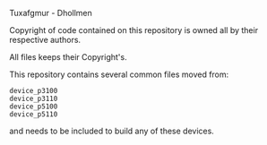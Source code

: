
Tuxafgmur - Dhollmen

Copyright of code contained on this repository
is owned all by their respective authors.

All files keeps their Copyright's.


This repository contains several common files moved from:

    device_p3100
    device_p3110
    device_p5100
    device_p5110

and needs to be included to build any of these devices.
